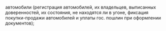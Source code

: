  автомобили (регистрация автомобилей, их владельцев, выписанных доверенностей, их состояния, не находятся ли в угоне, фиксация покупки-продажи автомобилей и уплаты гос. пошлин при оформлении документов);



 